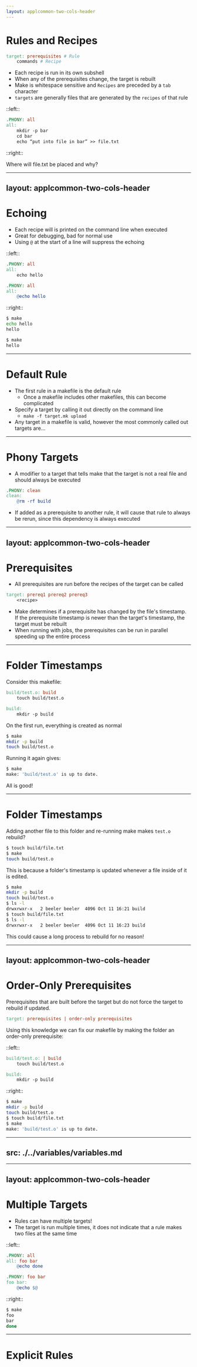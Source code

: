 ```yaml
---
layout: applcommon-two-cols-header
---
```


# Rules and Recipes

```makefile
target: prerequisites # Rule
	commands # Recipe
```

- Each recipe is run in its own subshell
- When any of the prerequisites change, the target is rebuilt
- Make is whitespace sensitive and `Recipes` are preceded by a `tab` character
- `targets` are generally files that are generated by the `recipes` of that rule

::left::
```makefile
.PHONY: all
all:
	mkdir -p bar
	cd bar
	echo “put into file in bar” >> file.txt
```

::right::

Where will file.txt be placed and why?

<!--
Turning on render whitespace in VS Code by using `ctrl + shift + p` and `View: Toggle Render Whitespace`

Tabs look like a little arrow and it is almost impossible to work on Makefiles without rendering the whitespace.
-->

---
layout: applcommon-two-cols-header
---
# Echoing
- Each recipe will is printed on the command line when executed
- Great for debugging, bad for normal use
- Using `@` at the start of a line will suppress the echoing


::left::
```makefile
.PHONY: all
all:
	echo hello
```

```makefile
.PHONY: all
all:
	@echo hello
```

::right::
```bash
$ make
echo hello
hello
```

```bash
$ make
hello
```

<!--
Need to mention global silence after variables
-->

---

# Default Rule

- The first rule in a makefile is the default rule
  - Once a makefile includes other makefiles, this can become complicated
- Specify a target by calling it out directly on the command line
  - `make -f target.mk upload`
- Any target in a makefile is valid, however the most commonly called out targets are...

---

# Phony Targets

- A modifier to a target that tells make that the target is not a real file and should always be executed

```makefile
.PHONY: clean
clean:
	@rm -rf build
```
- If added as a prerequisite to another rule, it will cause that rule to always be rerun, since this dependency is always executed

---
layout: applcommon-two-cols-header
---

# Prerequisites

- All prerequisites are run before the recipes of the target can be called

```makefile
target: prereq1 prereq2 prereq3
	<recipe>
```

- Make determines if a prerequisite has changed by the file's timestamp. If the prerequisite timestamp is newer than the target's timestamp, the target must be rebuilt
- When running with jobs, the prerequisites can be run in parallel speeding up the entire process

<!--
Don't forget that phony targets are always marked as needing to be rebuilt

When making the prerequisites its important to think about what a target is truly dependent on. Putting extra or unneeded prerequisites can make the job take extra time that wastes everyone's time.
 -->
---

# Folder Timestamps

Consider this makefile:

```makefile
build/test.o: build
	touch build/test.o

build:
	mkdir -p build
```

On the first run, everything is created as normal
```bash
$ make
mkdir -p build
touch build/test.o
```

Running it again gives:

```bash
$ make
make: 'build/test.o' is up to date.
```

All is good!

---

# Folder Timestamps

Adding another file to this folder and re-running make makes `test.o` rebuild?
```bash
$ touch build/file.txt
$ make
touch build/test.o
```

This is because a folder's timestamp is updated whenever a file inside of it is edited.

```bash
$ make
mkdir -p build
touch build/test.o
$ ls -l
drwxrwxr-x   2 beeler beeler  4096 Oct 11 16:21 build
$ touch build/file.txt
$ ls -l
drwxrwxr-x   2 beeler beeler  4096 Oct 11 16:23 build
```

This could cause a long process to rebuild for no reason!

---
layout: applcommon-two-cols-header
---

# Order-Only Prerequisites

Prerequisites that are built before the target but do not force the target to rebuild if updated.

```makefile
target: prerequisites | order-only prerequisites
```

Using this knowledge we can fix our makefile by making the folder an order-only prerequisite:

::left::
```makefile
build/test.o: | build
	touch build/test.o

build:
	mkdir -p build
```

::right::
```bash
$ make
mkdir -p build
touch build/test.o
$ touch build/file.txt
$ make
make: 'build/test.o' is up to date.
```

<!--
We use this for tool setup too.
-->

---
src: ./../variables/variables.md
---

---
layout: applcommon-two-cols-header
---

# Multiple Targets

- Rules can have multiple targets!
- The target is run multiple times, it does not indicate that a rule makes two files at the same time

::left::
```makefile
.PHONY: all
all: foo bar
	@echo done

.PHONY: foo bar
foo bar:
	@echo $@
```

::right::
```bash
$ make
foo
bar
done
```

---

# Explicit Rules
